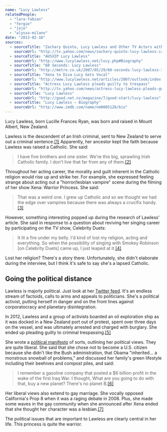 ```yaml
---
name: "Lucy Lawless"
relatedPeople:
  - "lara-fabian"
  - "fergie"
  - "jojo"
  - "alyssa-milano"
date: "2013-02-18"
sources:
  - sourceTitle: "Zachary Quinto, Lucy Lawless and Other TV Actors with Unexpected Irish Roots"
    sourceUrl: "http://tv.yahoo.com/news/zachary-quinto-lucy-lawless-irish-tv-actors-never-20110307-184000-257.html"
  - sourceTitle: "AUSXIP Lucy Lawless"
    sourceUrl: "http://www.lucylawless.net/lucy.php#Biography"
  - sourceTitle: "60 Seconds: Lucy Lawless"
    sourceUrl: "http://metro.co.uk/2007/05/29/60-seconds-lucy-lawless-394067/"
  - sourceTitle: "Xena to Diva Lucy Gets Vocal"
    sourceUrl: "http://www.lucylawless.net/articles/2007/outlook/index.html"
  - sourceTitle: "Actress Lucy Lawless pleads guilty to trespass"
    sourceUrl: "http://tv.yahoo.com/news/actress-lucy-lawless-pleads-guilty-trespass-233602397.html"
  - sourceTitle: "Lucy Lawless"
    sourceUrl: "http://good.net.nz/magazine/7/good-start/lucy-lawless"
  - sourceTitle: "Lucy Lawless – Biography"
    sourceUrl: "http://www.imdb.com/name/nm0005128/bio"
---
```


Lucy Lawless, born Lucille Frances Ryan, was born and raised in Mount Albert, New Zealand.

Lawless is the descendent of an Irish criminal, sent to New Zealand to serve out a criminal sentence.<a class="source-citation" href="http://tv.yahoo.com/news/zachary-quinto-lucy-lawless-irish-tv-actors-never-20110307-184000-257.html" title="Zachary Quinto, Lucy Lawless and Other TV Actors with Unexpected Irish Roots">[1]</a> Apparently, her ancestor kept the faith because Lawless was raised a Catholic. She said:

>I have five brothers and one sister. We're this big, sprawling Irish Catholic family. I don't live that far from any of them.<a class="source-citation" href="http://www.lucylawless.net/lucy.php#Biography" title="AUSXIP Lucy Lawless">[2]</a>

Throughout her acting career, the morality and guilt inherent in the Catholic religion would rise up and strike her. For example, she expressed feeling strange about acting out a "horror/lesbian vampire" scene during the filming of her show Xena: Warrior Princess. She said:

>That was a weird one. I grew up Catholic and so we thought we had the edge over vampires because there was always a crucifix handy.<a class="source-citation" href="http://metro.co.uk/2007/05/29/60-seconds-lucy-lawless-394067/" title="60 Seconds: Lucy Lawless">[3]</a>

However, something interesting popped up during the research of Lawless' article. She said in response to a question about reviving her singing career by participating on the TV show, Celebrity Duets:

>It lit a fire under my belly. I'd kind of lost my religion, acting and everything. So when the possibility of singing with Smokey Robinson [on Celebrity Duets] came up, I just leaped at it.<a class="source-citation" href="http://www.lucylawless.net/articles/2007/outlook/index.html" title="Xena to Diva Lucy Gets Vocal">[4]</a>

Lost her religion? There's a story there. Unfortunately, she didn't elaborate during the interview, but I think it's safe to say she's a lapsed Catholic.


## Going the political distance

Lawless is majorly political. Just look at her [Twitter feed](https://twitter.com/RealLucyLawless). It's an endless stream of factoids, calls to arms and appeals to politicians. She's a political activist, putting herself in danger and on the front lines against corporatocracy and planetary disintegration.

In 2012, Lawless and a group of activists boarded an oil exploration ship as it was docked in a New Zealand port out of protest, spent over three days on the vessel, and was ultimately arrested and charged with burglary. She ended up pleading guilty to criminal trespassing.<a class="source-citation" href="http://tv.yahoo.com/news/actress-lucy-lawless-pleads-guilty-trespass-233602397.html" title="Actress Lucy Lawless pleads guilty to trespass">[5]</a>

She wrote a [political manifesto](http://good.net.nz/magazine/7/good-start/lucy-lawless) of sorts, outlining her political views. They are quite liberal. She said that she chose not to become a U.S. citizen because she didn't like the Bush administration, that Obama "inherited… a monstrous snowball of problems," and discussed her family's green lifestyle including their beehives and compost piles, and said:

>I remember a gasoline company that posted a $6 billion profit in the wake of the first Iraq War. I thought, What are you going to do with that, buy a new planet? There's no planet B.<a class="source-citation" href="http://good.net.nz/magazine/7/good-start/lucy-lawless" title="Lucy Lawless">[6]</a>

Her liberal views also extend to gay marriage. She vocally opposed California's Prop 8 when it was a raging debate in 2008. Plus, she made some waves in the gay community when she announced after Xena ended that she thought her character was a lesbian.<a class="source-citation" href="http://www.imdb.com/name/nm0005128/bio" title="Lucy Lawless – Biography">[7]</a>

The political issues that are important to Lawless are clearly central in her life. This princess is quite the warrior.